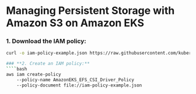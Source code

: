 # Managing Persistent Storage with Amazon S3 on Amazon EKS

### **1. Download the IAM policy:**
```bash
curl -o iam-policy-example.json https://raw.githubusercontent.com/kubernetes-sigs/aws-efs-csi-driver/master/docs/iam-policy-example.json

### **2. Create an IAM policy:**
````bash
aws iam create-policy 
    --policy-name AmazonEKS_EFS_CSI_Driver_Policy 
    --policy-document file://iam-policy-example.json